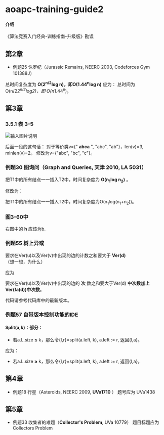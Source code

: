 # aoapc-training-guide2

#### 介绍
《算法竞赛入门经典-训练指南-升级版》勘误

## 第2章

- 例题25  侏罗纪（Jurassic Remains, NEERC 2003, Codeforces Gym 101388J）
    
 总时间复杂度为 **O(2<sup>n/2</sup>log n)，即O(1.44<sup>n</sup>log n)** 
     应为：
 总时间为 O(n/2*2<sup>n/2</sup>log2)，即 O(n*1.44<sup>n</sup>)。


## 第3章

### 3.5.1 表 3-5

![输入图片说明](https://images.gitee.com/uploads/images/2021/0416/175008_b2cacfc9_5344186.png "屏幕截图.png")

后面一段的这句话： 对于等价类v={" **abca** ", "abc", "ab"}，len(v)=3, minlen(v)=2。
修改为v={"abc", "bc", "c"}。

### 例题30  图询问（Graph and Queries, 天津 2010, LA 5031）

把T1中的所有结点一一插入T2中，时间复杂度为 **O(n<sub>1</sub>log n<sub>2</sub>)** 。

修改为：

把T1中的所有结点一一插入T2中，时间复杂度为O(n<sub>1</sub>log(n<sub>1</sub>+n<sub>2</sub>))。

### 图3-60中
右图中的 **h** 应该为b.

### 例题55  树上异或

要求在Ver(u)以及Ver(v)中出现的边的计数之和要大于 **Ver(d)** （想一想，为什么）

应为

要求在Ver(u)以及Ver(v)中出现的边的 **次** 数之和要大于Ver(d) **中次数加上Ver(fa(d))中次数**。

代码请参考代码库中的最新版本。

### 例题57  自带版本控制功能的IDE

#### Split(a,k)：部分：

- 若a.L.size **≤** k，那么令{l,r}=split(a.left, k), a.left := r, 返回{l,a}。

应为：

- 若a.L.size **≥** k，那么令{l,r}=split(a.left, k), a.left := r, 返回{l,a}。

## 第4章 

- 例题18  行星（Asteroids, NEERC 2009,  **UVa1710** ） 题号应为 UVa1438

## 第5章

- 例题33  收集者的难题（**Collector's Problem**, UVa 10779） 题目标题应为 Collectors Problem
